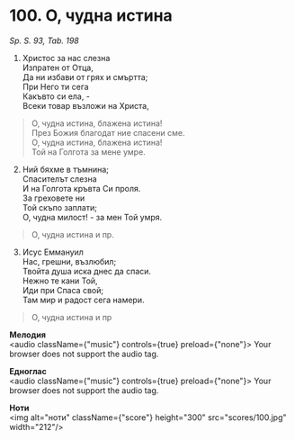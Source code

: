 # 100. О, чудна истина

_Sp. S. 93, Tab. 198_

1. Христос за нас слезна  
Изпратен от Отца,  
Да ни избави от грях и смъртта;  
При Него ти сега  
Какъвто си ела, -  
Всеки товар възложи на Христа,  

> О, чудна истина, блажена истина!  
> През Божия благодат ние спасени сме.  
> О, чудна истина, блажена истина!  
> Той на Голгота за мене умре.  

2. Ний бяхме в тъмнина;  
Спасителът слезна  
И на Голгота кръвта Си проля.  
За греховете ни  
Той скъпо заплати;  
О, чудна милост! - за мен Той умря.  

> О, чудна истина и пр.  

3. Исус Еммануил  
Нас, грешни, възлюбил;  
Твойта душа иска днес да спаси.  
Нежно те кани Той,  
Иди при Спаса свой;  
Там мир и радост сега намери.  

> О, чудна истина и пр

**Мелодия**  
<audio className={"music"} controls={true} preload={"none"}>
    <source src="mp3/100.mp3" type="audio/mpeg"/>
    Your browser does not support the audio tag.
</audio>

**Едноглас**  
<audio className={"music"} controls={true} preload={"none"}>
    <source src="transp/100.mp3" type="audio/mpeg"/>
    Your browser does not support the audio tag.
</audio>

**Ноти**  
<img alt="ноти" className={"score"} height="300" src="scores/100.jpg" width="212"/>
